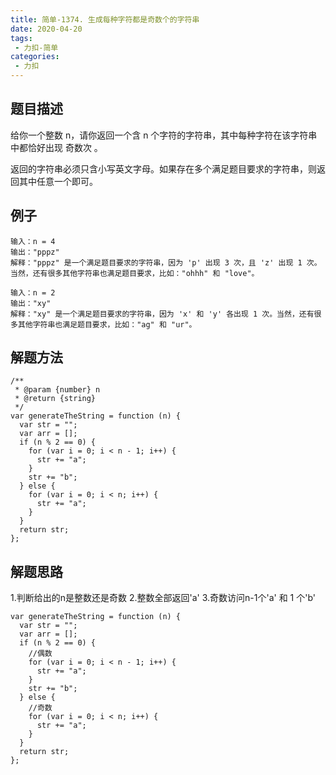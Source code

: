 ```yaml
---
title: 简单-1374. 生成每种字符都是奇数个的字符串
date: 2020-04-20
tags:
 - 力扣-简单
categories: 
 - 力扣
---
```


## 题目描述
给你一个整数 n，请你返回一个含 n 个字符的字符串，其中每种字符在该字符串中都恰好出现 奇数次 。

返回的字符串必须只含小写英文字母。如果存在多个满足题目要求的字符串，则返回其中任意一个即可。
## 例子
```
输入：n = 4
输出："pppz"
解释："pppz" 是一个满足题目要求的字符串，因为 'p' 出现 3 次，且 'z' 出现 1 次。当然，还有很多其他字符串也满足题目要求，比如："ohhh" 和 "love"。

```
```
输入：n = 2
输出："xy"
解释："xy" 是一个满足题目要求的字符串，因为 'x' 和 'y' 各出现 1 次。当然，还有很多其他字符串也满足题目要求，比如："ag" 和 "ur"。

```


##  解题方法

```
/**
 * @param {number} n
 * @return {string}
 */
var generateTheString = function (n) {
  var str = "";
  var arr = [];
  if (n % 2 == 0) {
    for (var i = 0; i < n - 1; i++) {
      str += "a";
    }
    str += "b";
  } else {
    for (var i = 0; i < n; i++) {
      str += "a";
    }
  }
  return str;
};
```
##  解题思路

1.判断给出的n是整数还是奇数
2.整数全部返回'a'
3.奇数访问n-1个'a' 和 1 个'b'

```
var generateTheString = function (n) {
  var str = "";
  var arr = [];
  if (n % 2 == 0) {
    //偶数
    for (var i = 0; i < n - 1; i++) {
      str += "a";
    }
    str += "b";
  } else {
    //奇数
    for (var i = 0; i < n; i++) {
      str += "a";
    }
  }
  return str;
};
```